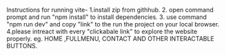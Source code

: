 
Instructions for running vite-
1.install zip from githhub.
2. open command prompt and run "npm install" to install dependencies.
3. use command "npm run dev" and copy "link" to the run the project on your local browser.
4.please intreact with every "clickabale link" to explore the website properly.
eg. HOME ,FULLMENU, CONTACT AND OTHER INTERACTABLE BUTTONS.

